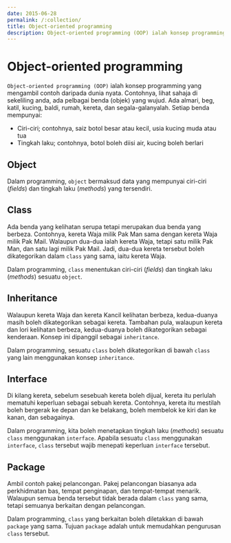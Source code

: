 ```yaml
---
date: 2015-06-28
permalink: /:collection/
title: Object-oriented programming
description: Object-oriented programming (OOP) ialah konsep programming yang mengambil contoh daripada dunia nyata. Di sini disenaraikan konsep-konsep yang digunakan.
---
```


# Object-oriented programming

`Object-oriented programming (OOP)` ialah konsep programming yang
mengambil contoh daripada dunia nyata. Contohnya, lihat sahaja di
sekeliling anda, ada pelbagai benda (objek) yang wujud. Ada almari, beg,
katil, kucing, baldi, rumah, kereta, dan segala-galanyalah. Setiap benda
mempunyai:

-   Ciri-ciri; contohnya, saiz botol besar atau kecil, usia kucing muda
atau tua
-   Tingkah laku; contohnya, botol boleh diisi air, kucing boleh berlari

## Object

Dalam programming, `object` bermaksud data yang mempunyai ciri-ciri
(_fields_) dan tingkah laku (_methods_) yang tersendiri.

## Class

Ada benda yang kelihatan serupa tetapi merupakan dua benda yang berbeza.
Contohnya, kereta Waja milik Pak Man sama dengan kereta Waja milik Pak
Mail. Walaupun dua-dua ialah kereta Waja, tetapi satu milik Pak Man, dan
satu lagi milik Pak Mail. Jadi, dua-dua kereta tersebut boleh
dikategorikan dalam `class` yang sama, iaitu kereta Waja.

Dalam programming, `class` menentukan ciri-ciri (_fields_) dan
tingkah laku (_methods_) sesuatu `object`.

## Inheritance

Walaupun kereta Waja dan kereta Kancil kelihatan berbeza, kedua-duanya
masih boleh dikategorikan sebagai kereta. Tambahan pula, walaupun kereta
dan lori kelihatan berbeza, kedua-duanya boleh dikategorikan sebagai
kenderaan. Konsep ini dipanggil sebagai `inheritance`.

Dalam programming, sesuatu `class` boleh dikategorikan di bawah
`class` yang lain menggunakan konsep `inheritance`.

## Interface

Di kilang kereta, sebelum sesebuah kereta boleh dijual, kereta itu
perlulah mematuhi keperluan sebagai sebuah kereta. Contohnya, kereta itu
mestilah boleh bergerak ke depan dan ke belakang, boleh membelok ke kiri
dan ke kanan, dan sebagainya.

Dalam programming, kita boleh menetapkan tingkah laku (_methods_) sesuatu
`class` menggunakan `interface`. Apabila sesuatu `class`
menggunakan `interface`, `class` tersebut wajib menepati keperluan
`interface` tersebut.

## Package

Ambil contoh pakej pelancongan. Pakej pelancongan biasanya ada
perkhidmatan bas, tempat penginapan, dan tempat-tempat menarik. Walaupun
semua benda tersebut tidak berada dalam `class` yang sama, tetapi
semuanya berkaitan dengan pelancongan.

Dalam programming, `class` yang berkaitan boleh diletakkan di bawah
`package` yang sama. Tujuan `package` adalah untuk memudahkan
pengurusan `class` tersebut.
